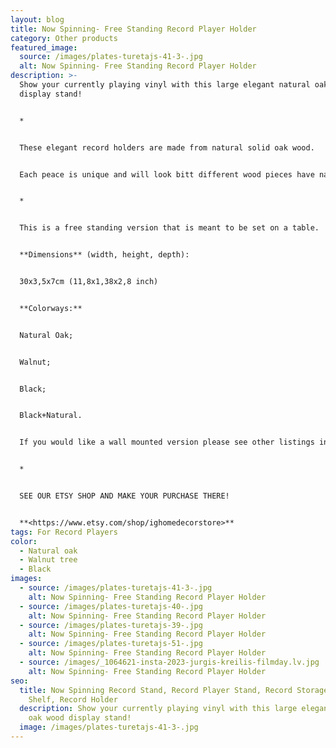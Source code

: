 ```yaml
---
layout: blog
title: Now Spinning- Free Standing Record Player Holder
category: Other products
featured_image:
  source: /images/plates-turetajs-41-3-.jpg
  alt: Now Spinning- Free Standing Record Player Holder
description: >-
  Show your currently playing vinyl with this large elegant natural oak wood
  display stand!


  *


  These elegant record holders are made from natural solid oak wood. 


  Each peace is unique and will look bitt different wood pieces have natural knots, imperfections, and patterns that differ.


  *


  This is a free standing version that is meant to be set on a table.


  **Dimensions** (width, height, depth):


  30x3,5x7cm (11,8x1,38x2,8 inch)


  **Colorways:**


  Natural Oak;


  Walnut;


  Black;


  Black+Natural.


  If you would like a wall mounted version please see other listings in our shop.


  *


  SEE OUR ETSY SHOP AND MAKE YOUR PURCHASE THERE!


  **<https://www.etsy.com/shop/ighomedecorstore>**
tags: For Record Players
color:
  - Natural oak
  - Walnut tree
  - Black
images:
  - source: /images/plates-turetajs-41-3-.jpg
    alt: Now Spinning- Free Standing Record Player Holder
  - source: /images/plates-turetajs-40-.jpg
    alt: Now Spinning- Free Standing Record Player Holder
  - source: /images/plates-turetajs-39-.jpg
    alt: Now Spinning- Free Standing Record Player Holder
  - source: /images/plates-turetajs-51-.jpg
    alt: Now Spinning- Free Standing Record Player Holder
  - source: /images/_1064621-insta-2023-jurgis-kreilis-filmday.lv.jpg
    alt: Now Spinning- Free Standing Record Player Holder
seo:
  title: Now Spinning Record Stand, Record Player Stand, Record Storage, Record
    Shelf, Record Holder
  description: Show your currently playing vinyl with this large elegant natural
    oak wood display stand!
  image: /images/plates-turetajs-41-3-.jpg
---
```

